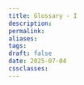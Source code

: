 ```yaml
---
title: Glossary - I
description: 
permalink: 
aliases: 
tags: 
draft: false
date: 2025-07-04
cssclasses:
---
```

